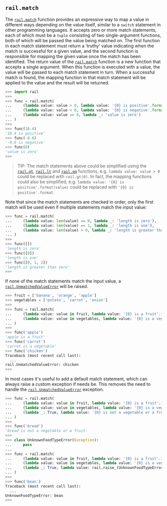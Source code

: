 ## `rail.match`

The [`rail.match`](#railmatch) function provides an expressive way to map a value in different ways depending on the value itself, similar to a `switch` statement in other programming languages. It accepts zero or more match statements, each of which must be a `tuple` consisting of two single-argument functions, both of which will be passed the value being matched on. The first function in each match statement must return a 'truthy' value indicating when the match is successful for a given value, and the second function is responsible for mapping the given value once the match has been identified. The return value of the [`rail.match`](#railmatch) function is a new function that accepts a single argument. When this function is executed with a value, the value will be passed to each match statement in turn. When a successful match is found, the mapping function in that match statement will be applied to the value and the result will be returned.

```python
>>> import rail
>>>
>>> func = rail.match(
...     (lambda value: value > 0, lambda value: '{0} is positive'.format(value)),
...     (lambda value: value < 0, lambda value: '{0} is negative'.format(value)),
...     (lambda value: value == 0, lambda _: 'value is zero')
... )
>>>
>>> func(18.4)
'18.4 is positive'
>>> func(-0.6)
'-0.6 is negative'
>>> func(0)
'value is zero'
>>>
```

> TIP: The match statements above could be simplified using the [`rail.gt`](./rail.gt.md#railgt), [`rail.lt`](./rail.lt.md#raillt) and [`rail.eq`](./rail.eq.md#raileq) functions, e.g. `lambda value: value > 0` could be replaced with `rail.gt(0)`. In fact, the mapping functions could also be simplified, e.g. `lambda value: '{0} is positive'.format(value)` could be replaced with `'{0} is positive'.format`.

Note that since the match statements are checked in order, only the first match will be used even if multiple statements match the input value:

```python
>>> func = rail.match(
...     (lambda value: len(value) == 0, lambda _: 'length is zero'),
...     (lambda value: len(value) == 1, lambda _: 'length is one'),
...     (lambda value: len(value) > 0, lambda _: 'length is greater than zero')
... )
>>>
>>> func([])
'length is zero'
>>> func([0])
'length is one'
>>> func([0, 1, 2])
'length is greater than zero'
>>>
```

If none of the match statements match the input value, a [`rail.UnmatchedValueError`](./rail.UnmatchedValueError.md#railunmatchedvalueerror) will be raised.

```python
>>> fruit = ['banana', 'orange', 'apple']
>>> vegetables = ['potato', 'carrot', 'onion']
>>>
>>> func = rail.match(
...     (lambda value: value in fruit, lambda value: '{0} is a fruit'.format(value)),
...     (lambda value: value in vegetables, lambda value: '{0} is a vegetable'.format(value))
... )
>>>
>>> func('apple')
'apple is a fruit'
>>> func('carrot')
'carrot is a vegetable'
>>> func('chicken')
Traceback (most recent call last):
  ...
rail.UnmatchedValueError: chicken
>>>
```

In most cases it's useful to add a default match statement, which can always raise a custom exception if needs be. This removes the need to handle the [`rail.UnmatchedValueError`](./rail.UnmatchedValueError.md#railunmatchedvalueerror) exception.

```python
>>> func = rail.match(
...     (lambda value: value in fruit, lambda value: '{0} is a fruit'.format(value)),
...     (lambda value: value in vegetables, lambda value: '{0} is a vegetable'.format(value)),
...     (lambda _: True, lambda value: '{0} is not a vegetable or a fruit'.format(value))
... )
>>>
>>> func('bread')
'bread is not a vegetable or a fruit'
>>>
>>> class UnknownFoodTypeError(Exception):
...     pass
...
>>> func = rail.match(
...     (lambda value: value in fruit, lambda value: '{0} is a fruit'.format(value)),
...     (lambda value: value in vegetables, lambda value: '{0} is a vegetable'.format(value)),
...     (lambda _: True, lambda value: rail.raise_(UnknownFoodTypeError(value)))
... )
>>>
>>> func('bean')
Traceback (most recent call last):
  ...
UnknownFoodTypeError: bean
>>>
```
